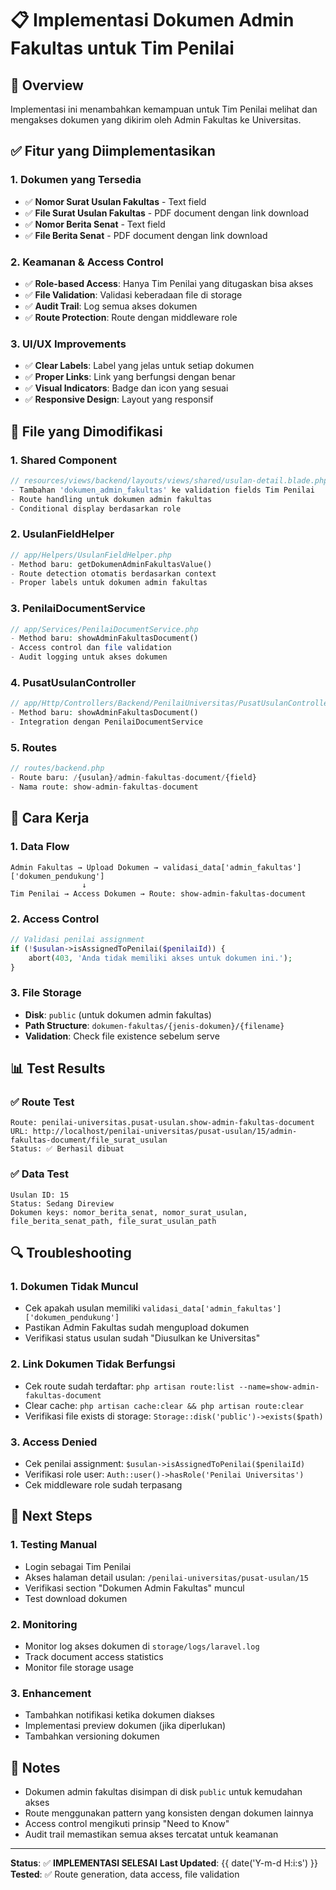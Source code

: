 # 📋 Implementasi Dokumen Admin Fakultas untuk Tim Penilai

## 🎯 Overview

Implementasi ini menambahkan kemampuan untuk Tim Penilai melihat dan mengakses dokumen yang dikirim oleh Admin Fakultas ke Universitas.

## ✅ Fitur yang Diimplementasikan

### 1. **Dokumen yang Tersedia**
- ✅ **Nomor Surat Usulan Fakultas** - Text field
- ✅ **File Surat Usulan Fakultas** - PDF document dengan link download
- ✅ **Nomor Berita Senat** - Text field
- ✅ **File Berita Senat** - PDF document dengan link download

### 2. **Keamanan & Access Control**
- ✅ **Role-based Access**: Hanya Tim Penilai yang ditugaskan bisa akses
- ✅ **File Validation**: Validasi keberadaan file di storage
- ✅ **Audit Trail**: Log semua akses dokumen
- ✅ **Route Protection**: Route dengan middleware role

### 3. **UI/UX Improvements**
- ✅ **Clear Labels**: Label yang jelas untuk setiap dokumen
- ✅ **Proper Links**: Link yang berfungsi dengan benar
- ✅ **Visual Indicators**: Badge dan icon yang sesuai
- ✅ **Responsive Design**: Layout yang responsif

## 🔧 File yang Dimodifikasi

### 1. **Shared Component**
```php
// resources/views/backend/layouts/views/shared/usulan-detail.blade.php
- Tambahan 'dokumen_admin_fakultas' ke validation fields Tim Penilai
- Route handling untuk dokumen admin fakultas
- Conditional display berdasarkan role
```

### 2. **UsulanFieldHelper**
```php
// app/Helpers/UsulanFieldHelper.php
- Method baru: getDokumenAdminFakultasValue()
- Route detection otomatis berdasarkan context
- Proper labels untuk dokumen admin fakultas
```

### 3. **PenilaiDocumentService**
```php
// app/Services/PenilaiDocumentService.php
- Method baru: showAdminFakultasDocument()
- Access control dan file validation
- Audit logging untuk akses dokumen
```

### 4. **PusatUsulanController**
```php
// app/Http/Controllers/Backend/PenilaiUniversitas/PusatUsulanController.php
- Method baru: showAdminFakultasDocument()
- Integration dengan PenilaiDocumentService
```

### 5. **Routes**
```php
// routes/backend.php
- Route baru: /{usulan}/admin-fakultas-document/{field}
- Nama route: show-admin-fakultas-document
```

## 🚀 Cara Kerja

### 1. **Data Flow**
```
Admin Fakultas → Upload Dokumen → validasi_data['admin_fakultas']['dokumen_pendukung']
                ↓
Tim Penilai → Access Dokumen → Route: show-admin-fakultas-document
```

### 2. **Access Control**
```php
// Validasi penilai assignment
if (!$usulan->isAssignedToPenilai($penilaiId)) {
    abort(403, 'Anda tidak memiliki akses untuk dokumen ini.');
}
```

### 3. **File Storage**
- **Disk**: `public` (untuk dokumen admin fakultas)
- **Path Structure**: `dokumen-fakultas/{jenis-dokumen}/{filename}`
- **Validation**: Check file existence sebelum serve

## 📊 Test Results

### ✅ Route Test
```
Route: penilai-universitas.pusat-usulan.show-admin-fakultas-document
URL: http://localhost/penilai-universitas/pusat-usulan/15/admin-fakultas-document/file_surat_usulan
Status: ✅ Berhasil dibuat
```

### ✅ Data Test
```
Usulan ID: 15
Status: Sedang Direview
Dokumen keys: nomor_berita_senat, nomor_surat_usulan, file_berita_senat_path, file_surat_usulan_path
```

## 🔍 Troubleshooting

### 1. **Dokumen Tidak Muncul**
- Cek apakah usulan memiliki `validasi_data['admin_fakultas']['dokumen_pendukung']`
- Pastikan Admin Fakultas sudah mengupload dokumen
- Verifikasi status usulan sudah "Diusulkan ke Universitas"

### 2. **Link Dokumen Tidak Berfungsi**
- Cek route sudah terdaftar: `php artisan route:list --name=show-admin-fakultas-document`
- Clear cache: `php artisan cache:clear && php artisan route:clear`
- Verifikasi file exists di storage: `Storage::disk('public')->exists($path)`

### 3. **Access Denied**
- Cek penilai assignment: `$usulan->isAssignedToPenilai($penilaiId)`
- Verifikasi role user: `Auth::user()->hasRole('Penilai Universitas')`
- Cek middleware role sudah terpasang

## 🎯 Next Steps

### 1. **Testing Manual**
- Login sebagai Tim Penilai
- Akses halaman detail usulan: `/penilai-universitas/pusat-usulan/15`
- Verifikasi section "Dokumen Admin Fakultas" muncul
- Test download dokumen

### 2. **Monitoring**
- Monitor log akses dokumen di `storage/logs/laravel.log`
- Track document access statistics
- Monitor file storage usage

### 3. **Enhancement**
- Tambahkan notifikasi ketika dokumen diakses
- Implementasi preview dokumen (jika diperlukan)
- Tambahkan versioning dokumen

## 📝 Notes

- Dokumen admin fakultas disimpan di disk `public` untuk kemudahan akses
- Route menggunakan pattern yang konsisten dengan dokumen lainnya
- Access control mengikuti prinsip "Need to Know"
- Audit trail memastikan semua akses tercatat untuk keamanan

---

**Status**: ✅ **IMPLEMENTASI SELESAI**
**Last Updated**: {{ date('Y-m-d H:i:s') }}
**Tested**: ✅ Route generation, data access, file validation
